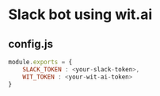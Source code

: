 # Slack bot using wit.ai

config.js
---------
``` javascript
module.exports = {
	SLACK_TOKEN : <your-slack-token>,
    WIT_TOKEN : <your-wit-ai-token>
}
```
